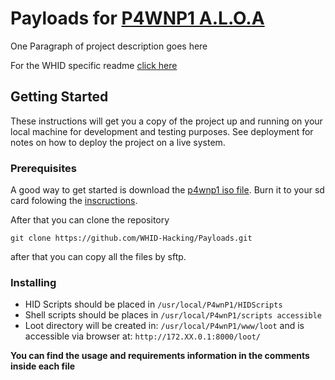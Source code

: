 # Payloads for [P4WNP1 A.L.O.A](https://github.com/RoganDawes/P4wnP1_aloa)

One Paragraph of project description goes here

For the WHID specific readme [click here](WHID/README.md)

## Getting Started

These instructions will get you a copy of the project up and running on your local machine for development and testing purposes. See deployment for notes on how to deploy the project on a live system.

### Prerequisites

A good way to get started is download the [p4wnp1 iso file](https://github.com/RoganDawes/P4wnP1_aloa/releases).
Burn it to your sd card folowing the [inscructions](https://github.com/RoganDawes/P4wnP1_aloa#0-how-to-install).

After that you can clone the repository

```
git clone https://github.com/WHID-Hacking/Payloads.git
```

after that you can copy all the files by sftp.

### Installing

* HID Scripts should be placed in ``` /usr/local/P4wnP1/HIDScripts ```
* Shell scripts should be places in ``` /usr/local/P4wnP1/scripts accessible ```
* Loot directory will be created in: ``` /usr/local/P4wnP1/www/loot ``` and is accessible via browser at: ``` http://172.XX.0.1:8000/loot/ ```

**You can find the usage and requirements information in the comments inside each file**

